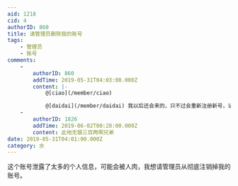 ```yaml
---
aid: 1218
cid: 4
authorID: 860
title: 请管理员删除我的账号
tags:
    - 管理员
    - 账号
comments:
    -
        authorID: 860
        addTime: 2019-05-31T04:03:00.000Z
        content: |-
            @[ciao](/member/ciao)

            @[daidai](/member/daidai) 我以后还会来的，只不过会重新注册新号，请管理员删除我这个账号的全部个人信息。
    -
        authorID: 1826
        addTime: 2019-06-02T00:28:00.000Z
        content: 此地无银三百两啊兄弟
date: 2019-05-31T04:01:00.000Z
category: 水
---
```


这个账号泄露了太多的个人信息，可能会被人肉，我想请管理员从彻底注销掉我的账号。
